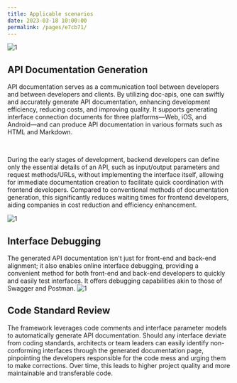 ```yaml
---
title: Applicable scenarios
date: 2023-03-18 10:00:00
permalink: /pages/e7cb71/
---
```

![1](https://iknow.hs.net/0b2727a5-b7a7-4322-91dd-d19768003254.png)

## API Documentation Generation

API documentation serves as a communication tool between developers and between developers and clients. By utilizing doc-apis, one can swiftly and accurately generate API documentation, enhancing development efficiency, reducing costs, and improving quality. It supports generating interface connection documents for three platforms—Web, iOS, and Android—and can produce API documentation in various formats such as HTML and Markdown.

<br/>

During the early stages of development, backend developers can define only the essential details of an API, such as input/output parameters and request methods/URLs, without implementing the interface itself, allowing for immediate documentation creation to facilitate quick coordination with frontend developers. Compared to conventional methods of documentation generation, this significantly reduces waiting times for frontend developers, aiding companies in cost reduction and efficiency enhancement.

![1](https://iknow.hs.net/d711a56e-7733-4b25-8773-0a8b31f57d90.png)

## Interface Debugging

The generated API documentation isn't just for front-end and back-end alignment; it also enables online interface debugging, providing a convenient method for both front-end and back-end developers to quickly and easily test interfaces. It offers debugging capabilities akin to those of Swagger and Postman.
![1](https://iknow.hs.net/1899397e-2122-4dec-a2c6-8ad4940f12cd.png)

## Code Standard Review

The framework leverages code comments and interface parameter models to automatically generate API documentation. Should any interface deviate from coding standards, architects or team leaders can easily identify non-conforming interfaces through the generated documentation page, pinpointing the developers responsible for the code mess and urging them to make corrections. Over time, this leads to higher project quality and more maintainable and transferable code.